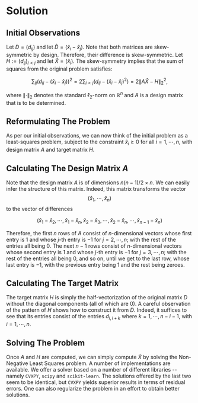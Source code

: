 # Solution

## Initial Observations
Let $D = (d_{ij})$ and let $`\hat{D} = (\hat{x}_i - \hat{x}_j)`$. Note that both matrices are skew-symmetric by design. Therefore, their difference is skew-symmetric.
Let $H := (d_{ij})_{i < j}$ and let $\hat{X} = (\hat{x}_i)$. 
The skew-symmetry implies that the sum of squares from the original problem satisfies:
```math
\sum_{ij} (d_{ij} - (\hat{x}_i - \hat{x}_j))^2 = 2\sum_{i < j} (d_{ij} - (\hat{x}_i - \hat{x}_j)^2) = 2\left\lVert A \hat{X} - H\right\rVert^2_2,
```
where $\left\lVert \cdot \right\rVert_2$ denotes the standard $\ell_2$-norm on $\mathbb{R}^n$ and $A$ is a design matrix that is to be determined.

## Reformulating The Problem
As per our initial observations, we can now think of the initial problem as a least-squares problem, subject to the constraint $\hat{x}_i \geq 0$ for all $i = 1, \cdots, n$, with design
matrix $A$ and target matrix $H$.

## Calculating The Design Matrix $A$
Note that the design matrix $A$ is of dimensions $n(n-1)/2 \times n$. We can easily infer the structure of this matrix. Indeed, this matrix transforms the vector
$$(\hat{x}_1, \cdots, \hat{x}_n)$$
to the vector of differences
```math
(\hat{x}_1 - \hat{x}_2, \cdots, \hat{x}_1 - \hat{x}_n, \hat{x}_2 - \hat{x}_3, \cdots, \hat{x}_2 - \hat{x}_n, \cdots, \hat{x}_{n-1} - \hat{x}_n)
```

Therefore, the first $n$ rows of $A$ consist of $n$-dimensional vectors whose first entry is $1$ and whose $j$-th entry is $-1$ for $j = 2, \cdots, n$; with the rest of the entries all being $0$. The next $n-1$ rows consist of $n$-dimensional vectors whose second entry is $1$ and whose $j$-th entry is $-1$ for $j = 3, \cdots, n$; with the rest of the entries all being $0$, and so on, until we get to the last row, whose last entry is $-1$, with the previous entry being $1$ and the rest being zeroes.

## Calculating The Target Matrix
The target matrix $H$ is simply the half-vectorization of the original matrix $D$ without the diagonal components (all of which are $0$). 
A careful observation of the pattern of $H$ shows how to construct it from $D$. Indeed, it suffices to see that its entries consist of the entries $d_{i, i+k}$ where $k = 1, \cdots, n-i-1$, with $i = 1, \cdots, n$.

## Solving The Problem
Once $A$ and $H$ are computed, we can simply compute $\hat{X}$ by solving the Non-Negative Least Squares problem. A number of implementations are available. We offer a solver based on a number of different libraries -- namely `CVXPY`, `scipy` and `scikit-learn`. The solutions offered by the last two seem to be identical, but `CVXPY` yields superior results in terms of residual errors. One can also regularize the problem in an effort to obtain better solutions.
